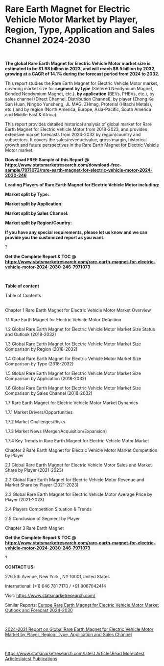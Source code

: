 <h1>Rare Earth Magnet for Electric Vehicle Motor Market by Player, Region, Type, Application and Sales Channel 2024-2030</h1><br/><p><strong>The global Rare Earth Magnet for Electric Vehicle Motor market size is estimated to be $1.98 billion in 2023, and will reach $6.5 billion by 2032, growing at a <strong>CAGR</strong> of 14.1% during the forecast period from 2024 to 2032.</strong></p>
 
 
 
 <p>This report studies the Rare Earth Magnet for Electric Vehicle Motor market, covering market size for <strong>segment by type</strong> (Sintered Neodymium Magnet, Bonded Neodymium Magnet, etc.), <strong>by application</strong> (BEVs, PHEVs, etc.), by sales channel (Direct Channel, Distribution Channel), by player (Zhong Ke San Huan, Ningbo Yunsheng, JL MAG, ZHmag, Proterial (Hitachi Metals), etc.) and by region (North America, Europe, Asia-Pacific, South America and Middle East & Africa).</p>
 
 
 
 <p>This report provides detailed historical analysis of global market for Rare Earth Magnet for Electric Vehicle Motor from 2018-2023, and provides extensive market forecasts from 2024-2032 by region/country and subsectors. It covers the sales/revenue/value, gross margin, historical growth and future perspectives in the Rare Earth Magnet for Electric Vehicle Motor market.</p>
 
 
 
 <p><strong>Download FREE Sample of this Report @ <a href="https://www.statsmarketresearch.com/download-free-sample/7971073/rare-earth-magnet-for-electric-vehicle-motor-2024-2030-246">https://www.statsmarketresearch.com/download-free-sample/7971073/rare-earth-magnet-for-electric-vehicle-motor-2024-2030-246</a></strong></p>
 
 
 
 <p><strong>Leading Players of Rare Earth Magnet for Electric Vehicle Motor including:</strong></p>
 
 
 
 <p><strong>Market split by Type:</strong></p>
 
 
 
 <p><strong>Market split <strong>by Application</strong>:</strong></p>
 
 
 
 <p><strong>Market split by Sales Channel:</strong></p>
 
 
 
 <p><strong>Market split by Region/Country:</strong></p>
 
 
 
 <p><strong>If you have any special requirements, please let us know and we can provide you the customized report as you want.</strong></p>
 
 
 
 <p>? </p>
 
 
 
 <div><b>Get the Complete Report & TOC @ <a href="https://www.statsmarketresearch.com/rare-earth-magnet-for-electric-vehicle-motor-2024-2030-246-7971073">https://www.statsmarketresearch.com/rare-earth-magnet-for-electric-vehicle-motor-2024-2030-246-7971073</a></b></div>
 
 
 
 <p><br />
 
 <b>Table of content</b></p>
 
 
 
 <p>Table of Contents<br />
 
 <br />
 
 Chapter 1 Rare Earth Magnet for Electric Vehicle Motor Market Overview<br />
 
 1.1 Rare Earth Magnet for Electric Vehicle Motor Definition<br />
 
 1.2 Global Rare Earth Magnet for Electric Vehicle Motor Market Size Status and Outlook (2018-2032)<br />
 
 1.3 Global Rare Earth Magnet for Electric Vehicle Motor Market Size Comparison by Region (2018-2032)<br />
 
 1.4 Global Rare Earth Magnet for Electric Vehicle Motor Market Size Comparison by Type (2018-2032)<br />
 
 1.5 Global Rare Earth Magnet for Electric Vehicle Motor Market Size Comparison by Application (2018-2032)<br />
 
 1.6 Global Rare Earth Magnet for Electric Vehicle Motor Market Size Comparison by Sales Channel (2018-2032)<br />
 
 1.7 Rare Earth Magnet for Electric Vehicle Motor Market Dynamics<br />
 
 1.7.1 Market Drivers/Opportunities<br />
 
 1.7.2 Market Challenges/Risks<br />
 
 1.7.3 Market News (Merger/Acquisition/Expansion)<br />
 
 1.7.4 Key Trends in Rare Earth Magnet for Electric Vehicle Motor Market<br />
 
 Chapter 2 Rare Earth Magnet for Electric Vehicle Motor Market Competition by Player<br />
 
 2.1 Global Rare Earth Magnet for Electric Vehicle Motor Sales and Market Share by Player (2021-2023)<br />
 
 2.2 Global Rare Earth Magnet for Electric Vehicle Motor Revenue and Market Share by Player (2021-2023)<br />
 
 2.3 Global Rare Earth Magnet for Electric Vehicle Motor Average Price by Player (2021-2023)<br />
 
 2.4 Players Competition Situation & Trends<br />
 
 2.5 Conclusion of Segment by Player<br />
 
 Chapter 3 Rare Earth Magnet</p>
 
 
 
 <div><b>Get the Complete Report & TOC @ <a href="https://www.statsmarketresearch.com/rare-earth-magnet-for-electric-vehicle-motor-2024-2030-246-7971073">https://www.statsmarketresearch.com/rare-earth-magnet-for-electric-vehicle-motor-2024-2030-246-7971073</a></b></div>
 
 
 
 <p>? </p>
 
 
 
 <p><b>CONTACT US:</b><br />
 
 276 5th Avenue, New York , NY 10001,United States<br />
 
 International: (+1) 646 781 7170 / +91 8087042414<br />
 
 Visit: <a href="https://www.statsmarketresearch.com/">https://www.statsmarketresearch.com/</a><br />
 
 Similar Reports: <a href="https://www.statsmarketresearch.com/rare-earth-magnet-for-electric-vehicle-motor-2024-2030-246-7971073">Europe Rare Earth Magnet for Electric Vehicle Motor Market Outlook and Forecast 2024-2030</a><br />
 
 <br />
 
 <a href="https://www.statsmarketresearch.com/rare-earth-magnet-for-electric-vehicle-motor-2024-2030-246-7971073">2024-2031 Report on Global Rare Earth Magnet for Electric Vehicle Motor Market by Player, Region, Type, Application and Sales Channel</a><br />
 
 <br />
 
 <a href="https://gyeongbokgung.com">https://www.statsmarketresearch.com/</a><a href="https://hallyeomaritime.com">latest Articles</a><a href="https://jingwansa.com">Read More</a><a href="https://nguoiviet.jp/">latest Articles</a><a href="https://www.intelmarketresearch.com/">latest Publications</a></p>
